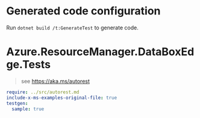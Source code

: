 # Generated code configuration

Run `dotnet build /t:GenerateTest` to generate code.

# Azure.ResourceManager.DataBoxEdge.Tests

> see https://aka.ms/autorest
``` yaml
require: ../src/autorest.md
include-x-ms-examples-original-file: true
testgen:
  sample: true
```